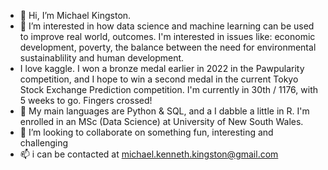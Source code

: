 - 👋 Hi, I’m Michael Kingston. 
- 👀 I’m interested in how data science and machine learning can be used to improve real world, outcomes. I'm  interested in issues like: economic development, poverty, the balance between the need for environmental sustainablility and human development.
- I love kaggle. I won a bronze medal earlier in 2022 in the Pawpularity competition, and I hope to win a second medal in the current Tokyo Stock Exchange Prediction competition. I'm currently in 30th / 1176, with 5 weeks to go. Fingers crossed!
- 🌱 My main languages are Python & SQL, and a I dabble a little in R. I'm enrolled in an MSc (Data Science) at University of New South Wales.
- 💞️ I’m looking to collaborate on something fun, interesting and challenging
- 📫 i can be contacted at michael.kenneth.kingston@gmail.com

<!---
mkingopng/mkingopng is a ✨ special ✨ repository because its `README.md` (this file) appears on your GitHub profile.
You can click the Preview link to take a look at your changes.
--->

